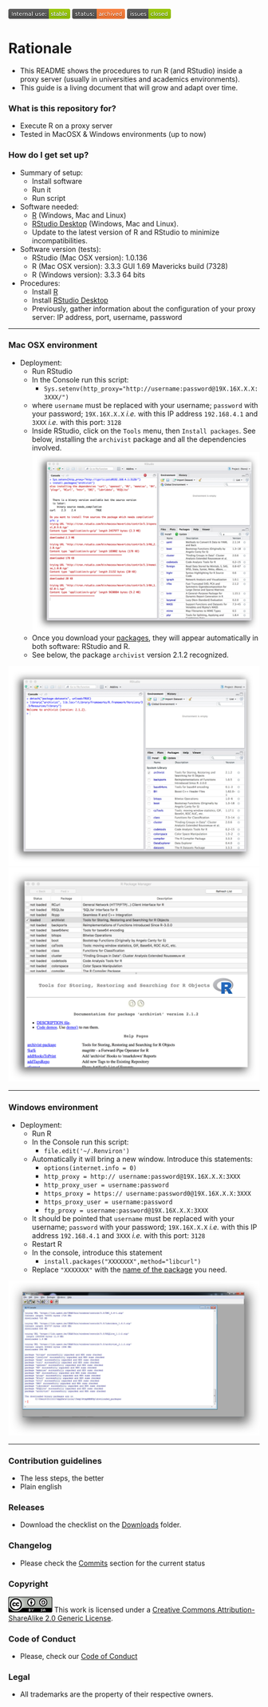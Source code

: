 ![stability-wip](images/3847436881-internal_use_stable.png)
![status-archived](images/3278295154-status_archived.png)
![issues-closed](images/1555006384-issues_closed.png)

# Rationale #

* This README shows the procedures to run R (and RStudio) inside a proxy server (usually in universities and academics environments).
* This guide is a living document that will grow and adapt over time.

### What is this repository for? ###

* Execute R on a proxy server
* Tested in MacOSX & Windows environments (up to now)

### How do I get set up? ###

* Summary of setup:
    - Install software
    - Run it
    - Run script
* Software needed:
    - [R](https://cran.r-project.org) (Windows, Mac and Linux)
    - [RStudio Desktop](https://www.rstudio.com/products/rstudio/#Desktop) (Windows, Mac and Linux). 
    - Update to the latest version of R and RStudio to minimize incompatibilities.
* Software version (tests):
    - RStudio (Mac OSX version): 1.0.136
    - R (Mac OSX version): 3.3.3 GUI 1.69 Mavericks build (7328)
    - R (Windows version): 3.3.3 64 bits
* Procedures:
    - Install [R](https://cran.r-project.org/bin/)
    - Install [RStudio Desktop](https://www.rstudio.com/products/rstudio/#Desktop)
    - Previously, gather information about the configuration of your proxy server: IP address, port, username, password

-----------------------
### Mac OSX environment ###

* Deployment:
    - Run RStudio
    - In the Console run this script:
        - `Sys.setenv(http_proxy="http://username:password@19X.16X.X.X:3XXX/")`
    - where `username` must be replaced with your username; `password` with your password; `19X.16X.X.X` *i.e.* with this IP address `192.168.4.1` and `3XXX` *i.e.* with this port: `3128`
    - Inside RStudio, click on the `Tools` menu, then `Install packages`. See below, installing the `archivist` package and all the dependencies involved.
![proxy.png](images/4285276611-proxy.png)
    - Once you download your [packages](https://cran.r-project.org/web/packages/available_packages_by_name.html), they will appear automatically in both software: RStudio and R.
    - See below, the package `archivist` version 2.1.2 recognized.

![archivist-rstudio.png](images/1476422623-archivist-rstudio.png)
![archivist-R.png](images/3011197732-archivist-R.png)

-----------------------
### Windows environment ###
* Deployment:
    - Run R
    - In the Console run this script:
        - `file.edit('~/.Renviron')`
    - Automatically it will bring a new window. Introduce this statements:
        - `options(internet.info = 0)`
        - `http_proxy = http:// username:password@19X.16X.X.X:3XXX`
        - `http_proxy_user = username:password`
        - `https_proxy = https:// username:password0@19X.16X.X.X:3XXX`
        - `https_proxy_user = username:password`
        - `ftp_proxy = username:password@19X.16X.X.X:3XXX`
    * It should be pointed that `username` must be replaced with your username; `password` with your password; `19X.16X.X.X` *i.e.* with this IP address `192.168.4.1` and `3XXX` *i.e.* with this port: `3128`
    * Restart R
    * In the console, introduce this statement
        - `install.packages("XXXXXXX",method="libcurl")`
    * Replace `"XXXXXXX"` with the [name of the package](https://cran.r-project.org/web/packages/available_packages_by_name.html) you need.

![](images/377615290-archivist.png)

-----------------------
### Contribution guidelines ###

* The less steps, the better
* Plain english

### Releases ###

* Download the checklist on the [Downloads](/downloads) folder.

### Changelog ###

* Please check the [Commits](https://github.com/imhicihu/R-on-proxy-server/commits/master) section for the current status

### Copyright ###
![88x31.png](images/3902704043-88x31.png)
This work is licensed under a [Creative Commons Attribution-ShareAlike 2.0 Generic License](http://creativecommons.org/licenses/by-sa/2.0/).

### Code of Conduct

* Please, check our [Code of Conduct](code_of_conduct.md)

### Legal ###

* All trademarks are the property of their respective owners.